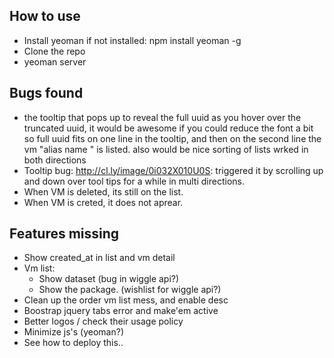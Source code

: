 How to use
----------

- Install yeoman if not installed: npm install yeoman -g
- Clone the repo
- yeoman server

Bugs found
-------------

- the tooltip that pops up to reveal the full uuid as you hover over the 
  truncated uuid, it would be awesome if you could reduce the font a bit so full uuid fits on one line in 
  the tooltip, and then on the second line the vm "alias name " is listed.
  also would be nice sorting of lists wrked in both directions
- Tooltip bug:  http://cl.ly/image/0i032X010U0S: triggered it by scrolling up and down over tool tips for a while in multi directions.
- When VM is deleted, its still on the list.
- When VM is creted, it does not aprear.

Features missing
-------------
- Show created_at in list and vm detail
- Vm list:
	- Show dataset (bug in wiggle api?)
	- Show the package. (wishlist for wiggle api?)
- Clean up the order vm list mess, and enable desc
- Boostrap jquery tabs error and make'em active
- Better logos / check their usage policy
- Minimize js's (yeoman?)
- See how to deploy this..

